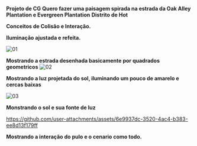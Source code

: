 **Projeto de CG**
**Quero fazer uma paisagem spirada na estrada da Oak Alley Plantation e Evergreen Plantation**
**Distrito de Hot**

**Conceitos de Colisão e Interação.**

**Iluminação ajustada e refeita.**

![01](https://github.com/user-attachments/assets/6b303e09-369f-45da-9a3e-05905b109c9c)

**Mostrando a estrada desenhada basicamente por quadrados geometricos**
![02](https://github.com/user-attachments/assets/93f88515-d60e-41c5-be2b-7fcdda202309)

**Mostrando a luz projetada do sol, iluminando um pouco de amarelo e cercas baixas**

![03](https://github.com/user-attachments/assets/41a98aab-be22-4e55-b0a6-e99b0e83cc79)

**Monstrando o sol e sua fonte de luz**

https://github.com/user-attachments/assets/6e9937dc-3520-4ac4-b383-ee8d13f179ff

**Mostrando a interação do pulo e o cenario como todo.**
